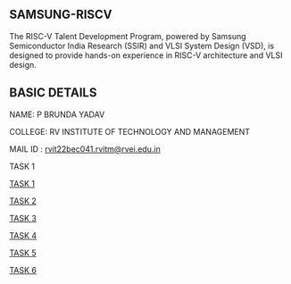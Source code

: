 SAMSUNG-RISCV
-----

The RISC-V Talent Development Program, powered by Samsung Semiconductor India Research (SSIR) and VLSI System Design (VSD), is designed to provide hands-on experience in RISC-V architecture and VLSI design.

BASIC DETAILS
---
NAME: P BRUNDA YADAV 

COLLEGE: RV INSTITUTE OF TECHNOLOGY AND MANAGEMENT

MAIL ID : rvit22bec041.rvitm@rvei.edu.in

TASK 1

[TASK 1](https://github.com/brunda-yadav/samsung-riscv/commit/3744d20d7f3d7aa2988f131b4228c9036302be0a#diff-145077fa9f29d86261acd338fd13a9f43bf72680fca5b649f16c2851b6eba210)

[TASK 2](https://github.com/brunda-yadav/samsung-riscv/blob/main/task2a.png)
[](https://github.com/brunda-yadav/samsung-riscv/blob/main/task2b.png)

[TASK 3](https://github.com/brunda-yadav/samsung-riscv/commit/78933b040dc1ece5269a634b329605d3efc51c5e)
[](https://github.com/brunda-yadav/samsung-riscv/commit/78933b040dc1ece5269a634b329605d3efc51c5e)

[TASK 4](https://github.com/brunda-yadav/samsung-riscv/commit/c4b57524b7ef47391c8ca7b65c03b1a08195dad3)
[](https://github.com/brunda-yadav/samsung-riscv/commit/c4b57524b7ef47391c8ca7b65c03b1a08195dad3)
[](https://github.com/brunda-yadav/samsung-riscv/commit/c4b57524b7ef47391c8ca7b65c03b1a08195dad3)
[](https://github.com/brunda-yadav/samsung-riscv/commit/c4b57524b7ef47391c8ca7b65c03b1a08195dad3)

[TASK 5](https://github.com/brunda-yadav/samsung-riscv/commit/91abcc0d36d531463701f11eb0d3fecfef235621)

[TASK 6](https://github.com/brunda-yadav/samsung-riscv/commit/9765aa893649410a371dcc504503140a4d78101b)

